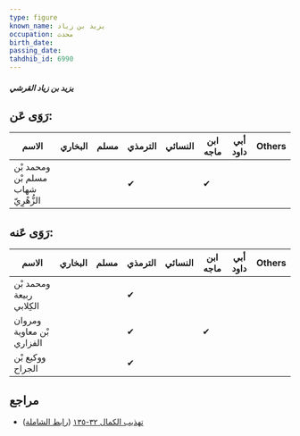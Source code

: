 ```yaml
---
type: figure
known_name: يزيد بن زياد
occupation: محدث
birth_date:
passing_date:
tahdhib_id: 6990
---
```

##### يزيد بن زياد القرشي

## رَوَى عَن:
| الاسم                               | البخاري | مسلم | الترمذي | النسائي | ابن ماجه | أبي داود | Others |
| ----------------------------------- | ------- | ---- | ------- | ------- | -------- | -------- | ------ |
| ومحمد بْن مسلم بْن شهاب الزُّهْرِيّ |         |      | ✔       |         | ✔        |          |        |
## رَوَى عَنه:
| الاسم                     | البخاري | مسلم | الترمذي | النسائي | ابن ماجه | أبي داود | Others |
| ------------------------- | ------- | ---- | ------- | ------- | -------- | -------- | ------ |
| ومحمد بْن ربيعة الكِلابي  |         |      | ✔       |         |          |          |        |
| ومروان بْن معاوية الفزاري |         |      | ✔       |         | ✔        |          |        |
| ووكيع بْن الجراح          |         |      | ✔       |         |          |          |        |
## مراجع
- [تهذيب الكمال ٣٢-١٣٥](obsidian://open?vault=Tahdhib-al-Kamal&file=Figures/٦٩٩٠-يزيد%20بن%20زياد%20القرشي) ([رابط الشاملة](https://shamela.ws/book/3722/17249))